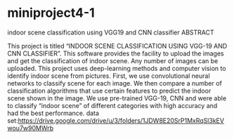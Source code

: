 # miniproject4-1
indoor scene classification using VGG19 and CNN classifier
ABSTRACT


This project is titled “INDOOR SCENE CLASSIFICATION USING VGG-19 AND CNN CLASSIFIER”. This software provides the facility to upload the images and get the classification of indoor scene. Any number of images can be uploaded. This project uses deep-learning methods and computer vision to identify indoor scene from pictures. First, we use convolutional neural networks to classify scene for each image. We then compare a number of classification algorithms that use certain features to predict the indoor scene shown in the image. We use pre-trained VGG-19, CNN and were able to classify “indoor scene” of different categories with high accuracy and had the best performance.
data set:https://drive.google.com/drive/u/3/folders/1JDW8E20SrP1MxRqSl3kEVwou7w90MWrb
